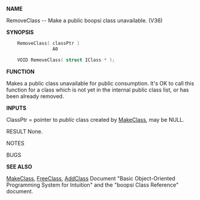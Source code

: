 
**NAME**

RemoveClass -- Make a public boopsi class unavailable. (V36)

**SYNOPSIS**

```c
    RemoveClass( classPtr )
                 A0

    VOID RemoveClass( struct IClass * );

```
**FUNCTION**

Makes a public class unavailable for public consumption.
It's OK to call this function for a class which is not
yet in the internal public class list, or has been
already removed.

**INPUTS**

ClassPtr = pointer to *public* class created by [MakeClass](MakeClass),
may be NULL.

RESULT
None.

NOTES

BUGS

**SEE ALSO**

[MakeClass](MakeClass), [FreeClass](FreeClass), [AddClass](AddClass)
Document &#034;Basic Object-Oriented Programming System for Intuition&#034;
and the &#034;boopsi Class Reference&#034; document.
